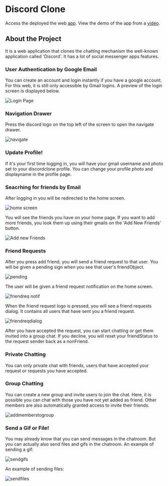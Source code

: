 # Discord Clone

Access the deployed the web [app](https://discordclone-2b382.web.app). View the demo of the app from a [video](https://firebasestorage.googleapis.com/v0/b/discordclone-2b382.appspot.com/o/app%2FDiscord%20Clone.mkv?alt=media&token=73c497d8-9179-42dd-afe2-dd7de54bc295).

## About the Project

It is a web application that clones the chatting mechanism the well-known application called 'Discord'. It has a lot of social messenger apps features.

### User Authentication by Google Email

You can create an account and login instantly if you have a google account. For this web, it is still only accessible by Gmail logins. A preview of the login screen is displayed below.

![Login Page](https://firebasestorage.googleapis.com/v0/b/discordclone-2b382.appspot.com/o/app%2Fdiscordclone-login.PNG?alt=media&token=bb85a03e-bbbb-4eb0-8fd3-846b81d4ec3e) 

### Navigation Drawer

Press the discord logo on the top left of the screen to open the navigate drawer.

![navigate](https://firebasestorage.googleapis.com/v0/b/discordclone-2b382.appspot.com/o/app%2Fdiscordclone-navigate.PNG?alt=media&token=ae5f386d-7664-470f-8613-9da005be3bc2)

### Update Profile!

If it's your first time logging in, you will have your gmail username and photo set to your discordclone profile. You can change your profile photo and displayname in the profile page.

### Seacrhing for friends by Email

After logging in you will be redirected to the home screen. 

![home screen](https://firebasestorage.googleapis.com/v0/b/discordclone-2b382.appspot.com/o/app%2Fdiscordclone-home.PNG?alt=media&token=084d7816-6d0e-4bf0-b360-9e9249770208)

You will see the friends you have on your home page. If you want to add more friends, you look them up using their gmails on the 'Add New Friends' button. 

![Add new Friends](https://firebasestorage.googleapis.com/v0/b/discordclone-2b382.appspot.com/o/app%2Fdiscordclone-addfriends.PNG?alt=media&token=d5e54888-f3e4-4e42-bba8-167b0e2e2f25)

### Friend Requests

After you press add friend, you will send a friend request to that user. You will be given a pending sign when you see that user's friendObject.

![pending](https://firebasestorage.googleapis.com/v0/b/discordclone-2b382.appspot.com/o/app%2Fdiscordclone-pendingfriendrequests.PNG?alt=media&token=3eb3d868-b6af-4df9-b292-2643aecdadfc)

The user will be given a friend request notification on the home screen.

![friendreq notif](https://firebasestorage.googleapis.com/v0/b/discordclone-2b382.appspot.com/o/app%2Fdiscordclone-friendrequestsnotif.PNG?alt=media&token=3ae2b7dc-f8fe-41bd-a1f4-9c0289dffbb0)

When the friend request logo is pressed, you will see a friend requests dialog. It contains all users that have sent you a friend request.

![friendreqdialog](https://firebasestorage.googleapis.com/v0/b/discordclone-2b382.appspot.com/o/app%2Fdiscordclone-friendrequestsnotif.PNG?alt=media&token=3ae2b7dc-f8fe-41bd-a1f4-9c0289dffbb0)

After you have accepted the request, you can start chatting or get them invited into a group chat. If you decline, you will reset your friendStatus to the request sender back as a nonFriend.

### Private Chatting

You can only private chat with friends, users that have accepted your request or requests you have accepted.

### Group Chatting

You can create a new group and invite users to join the chat. Here, it is possible you can chat with those you have not yet added as friend. Other members are also automatically granted access to invite their friends.

![addmemberstogroup](https://firebasestorage.googleapis.com/v0/b/discordclone-2b382.appspot.com/o/app%2Fdiscordclone-addmemberstogroup.PNG?alt=media&token=33c99a7e-710a-4db1-8cd9-89d151bdf92b)

### Send a Gif or File!

You may already know that you can send messages in the chatroom. But you can actually also send files and gifs in the chatroom.
An example of sending a gif:

![sendgifs](https://firebasestorage.googleapis.com/v0/b/discordclone-2b382.appspot.com/o/app%2Fdiscordclone-sendgifs.PNG?alt=media&token=b72e2f93-7f10-4d4a-b771-51fd4a393028)

An example of sending files:

![sendfiles](https://firebasestorage.googleapis.com/v0/b/discordclone-2b382.appspot.com/o/app%2Fdiscordclone-sendfilestochatroom.PNG?alt=media&token=9797093d-a07b-444c-b94f-237233b07a5f)